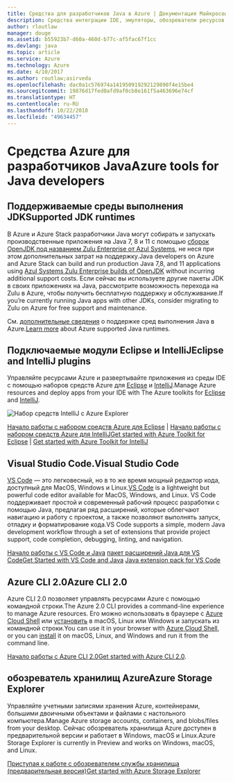 ```yaml
---
title: Средства для разработчиков Java в Azure | Документация Майкрософт
description: Средства интеграции IDE, эмуляторы, обозреватели ресурсов и интерфейсы командной строки для разработчиков Java, работающих со службами Azure.
author: rloutlaw
manager: douge
ms.assetid: b55923b7-d60a-460d-b77c-af5fac67f1cc
ms.devlang: java
ms.topic: article
ms.service: Azure
ms.technology: Azure
ms.date: 4/10/2017
ms.author: routlaw;asirveda
ms.openlocfilehash: dac0a1c576974a141950919292129890f4e15be4
ms.sourcegitcommit: 19876d17fed0afd9af0cb8e161f5a463696e74cf
ms.translationtype: HT
ms.contentlocale: ru-RU
ms.lasthandoff: 10/22/2018
ms.locfileid: "49634457"
---
```

# <a name="azure-tools-for-java-developers"></a><span data-ttu-id="e6313-103">Средства Azure для разработчиков Java</span><span class="sxs-lookup"><span data-stu-id="e6313-103">Azure tools for Java developers</span></span>

## <a name="supported-jdk-runtimes"></a><span data-ttu-id="e6313-104">Поддерживаемые среды выполнения JDK</span><span class="sxs-lookup"><span data-stu-id="e6313-104">Supported JDK runtimes</span></span>

<span data-ttu-id="e6313-105">В Azure и Azure Stack разработчики Java могут собирать и запускать производственные приложения на Java 7, 8 и 11 с помощью [сборок OpenJDK под названием Zulu Enterprise от Azul Systems](https://www.azul.com/downloads/azure-only/zulu/), не неся при этом дополнительных затрат на поддержку.</span><span class="sxs-lookup"><span data-stu-id="e6313-105">Java developers on Azure and Azure Stack can build and run production Java 7,8, and 11 applications using [Azul Systems Zulu Enterprise builds of OpenJDK](https://www.azul.com/downloads/azure-only/zulu/) without incurring additional support costs.</span></span> <span data-ttu-id="e6313-106">Если сейчас вы используете другие пакеты JDK в своих приложениях на Java, рассмотрите возможность перехода на Zulu в Azure, чтобы получить бесплатную поддержку и обслуживание.</span><span class="sxs-lookup"><span data-stu-id="e6313-106">If you’re currently running Java apps with other JDKs, consider migrating to Zulu on Azure for free support and maintenance.</span></span> 

<span data-ttu-id="e6313-107">См. [дополнительные сведения](java-supported-jdk-runtime.md) о поддержке сред выполнения Java в Azure.</span><span class="sxs-lookup"><span data-stu-id="e6313-107">[Learn more](java-supported-jdk-runtime.md) about Azure supported Java runtimes.</span></span>

## <a name="eclipse-and-intellij-plugins"></a><span data-ttu-id="e6313-108">Подключаемые модули Eclipse и IntelliJ</span><span class="sxs-lookup"><span data-stu-id="e6313-108">Eclipse and IntelliJ plugins</span></span>

<span data-ttu-id="e6313-109">Управляйте ресурсами Azure и развертывайте приложения из среды IDE с помощью наборов средств Azure для [Eclipse](eclipse/azure-toolkit-for-eclipse.md) и [IntelliJ](intellij/azure-toolkit-for-intellij.md).</span><span class="sxs-lookup"><span data-stu-id="e6313-109">Manage Azure resources and deploy apps from your IDE with The Azure toolkits for [Eclipse](eclipse/azure-toolkit-for-eclipse.md) and [IntelliJ](intellij/azure-toolkit-for-intellij.md).</span></span>   

![Набор средств IntelliJ с Azure Explorer](media/intelliJ-azure-explorer.png)

<span data-ttu-id="e6313-111">[Начало работы с набором средств Azure для Eclipse](https://docs.microsoft.com/azure/app-service-web/app-service-web-eclipse-create-hello-world-web-app) | [Начало работы с набором средств Azure для IntelliJ](https://docs.microsoft.com/azure/app-service-web/app-service-web-intellij-create-hello-world-web-app)</span><span class="sxs-lookup"><span data-stu-id="e6313-111">[Get started with Azure Toolkit for Eclipse](https://docs.microsoft.com/azure/app-service-web/app-service-web-eclipse-create-hello-world-web-app) | [Get started with Azure Toolkit for IntelliJ](https://docs.microsoft.com/azure/app-service-web/app-service-web-intellij-create-hello-world-web-app)</span></span> 

## <a name="visual-studio-code"></a><span data-ttu-id="e6313-112">Visual Studio Code.</span><span class="sxs-lookup"><span data-stu-id="e6313-112">Visual Studio Code</span></span>

<span data-ttu-id="e6313-113">[VS Code](https://code.visualstudio.com/) — это легковесный, но в то же время мощный редактор кода, доступный для MacOS, Windows и Linux.</span><span class="sxs-lookup"><span data-stu-id="e6313-113">[VS Code](https://code.visualstudio.com/) is a lightweight but powerful code editor available for MacOS, Windows, and Linux.</span></span> <span data-ttu-id="e6313-114">VS Code поддерживает простой и современный рабочий процесс разработки с помощью Java, предлагая ряд расширений, которые облегчают навигацию и работу с проектом, а также позволяют выполнять запуск, отладку и форматирование кода.</span><span class="sxs-lookup"><span data-stu-id="e6313-114">VS Code supports a simple, modern Java development workflow through a set of extensions that provide project support, code completion, debugging, linting, and navigation.</span></span>

<span data-ttu-id="e6313-115">[Начало работы с VS Code и Java](https://code.visualstudio.com/docs/java)
[пакет расширений Java для VS Code](https://code.visualstudio.com/docs/java/extensions)</span><span class="sxs-lookup"><span data-stu-id="e6313-115">[Get Started with VS Code and Java](https://code.visualstudio.com/docs/java)
[Java extension pack for VS Code](https://code.visualstudio.com/docs/java/extensions)</span></span>  

## <a name="azure-cli-20"></a><span data-ttu-id="e6313-116">Azure CLI 2.0</span><span class="sxs-lookup"><span data-stu-id="e6313-116">Azure CLI 2.0</span></span>

<span data-ttu-id="e6313-117">Azure CLI 2.0 позволяет управлять ресурсами Azure с помощью командной строки.</span><span class="sxs-lookup"><span data-stu-id="e6313-117">The Azure 2.0 CLI provides a command-line experience to manage Azure resources.</span></span> <span data-ttu-id="e6313-118">Его можно использовать в браузере с [Azure Cloud Shell](https://docs.microsoft.com/azure/cloud-shell/overview) или [установить](https://docs.microsoft.com/cli/azure/install-azure-cli) в macOS, Linux или Windows и запускать из командной строки.</span><span class="sxs-lookup"><span data-stu-id="e6313-118">You can use it in your browser with [Azure Cloud Shell](https://docs.microsoft.com/azure/cloud-shell/overview), or you can [install](https://docs.microsoft.com/cli/azure/install-azure-cli) it on macOS, Linux, and Windows and run it from the command line.</span></span>

<span data-ttu-id="e6313-119">[Начало работы с Azure CLI 2.0](https://docs.microsoft.com/cli/azure/get-started-with-azure-cli)</span><span class="sxs-lookup"><span data-stu-id="e6313-119">[Get started with Azure CLI 2.0](https://docs.microsoft.com/cli/azure/get-started-with-azure-cli).</span></span>

## <a name="azure-storage-explorer"></a><span data-ttu-id="e6313-120">обозреватель хранилищ Azure</span><span class="sxs-lookup"><span data-stu-id="e6313-120">Azure Storage Explorer</span></span> 

<span data-ttu-id="e6313-121">Управляйте учетными записями хранения Azure, контейнерами, большими двоичными объектами и файлами с настольного компьютера.</span><span class="sxs-lookup"><span data-stu-id="e6313-121">Manage Azure storage accounts, containers, and blobs/files from your desktop.</span></span> <span data-ttu-id="e6313-122">Сейчас обозреватель хранилища Azure доступен в предварительной версии и работает в Windows, macOS и Linux.</span><span class="sxs-lookup"><span data-stu-id="e6313-122">Azure Storage Explorer is currently in Preview and works on Windows, macOS, and Linux.</span></span>

[<span data-ttu-id="e6313-123">Приступая к работе с обозревателем службы хранилища (предварительная версия)</span><span class="sxs-lookup"><span data-stu-id="e6313-123">Get started with Azure Storage Explorer</span></span>](https://docs.microsoft.com/azure/vs-azure-tools-storage-manage-with-storage-explorer)
